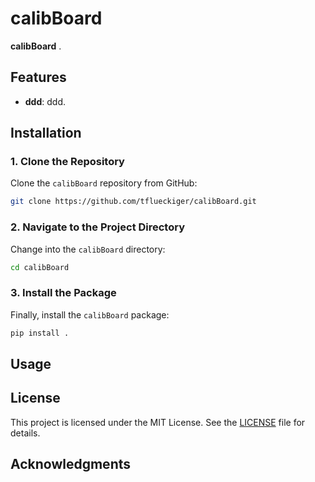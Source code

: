 
# calibBoard

**calibBoard** .

## Features

- **ddd**: ddd.

## Installation

### 1. Clone the Repository

Clone the `calibBoard` repository from GitHub:

```bash
git clone https://github.com/tflueckiger/calibBoard.git
```


### 2. Navigate to the Project Directory

Change into the `calibBoard` directory:

```bash
cd calibBoard
```

### 3. Install the Package

Finally, install the `calibBoard` package:

```bash
pip install .
```

## Usage

## License

This project is licensed under the MIT License. See the [LICENSE](https://github.com/your-username/boardCal/blob/main/LICENSE) file for details.

## Acknowledgments

